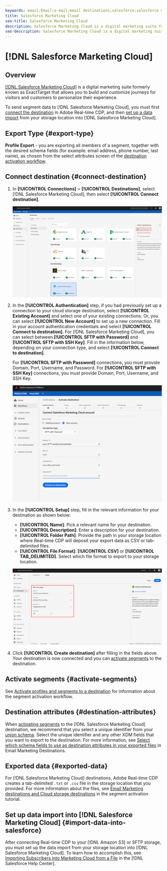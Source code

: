 ```yaml
---
keywords: email;Email;e-mail;email destinations;salesforce;salesforce destination
title: Salesforce Marketing Cloud
seo-title: Salesforce Marketing Cloud
description: Salesforce Marketing Cloud is a digital marketing suite formerly known as ExactTarget that allows you to build and customize journeys for visitors and customers to personalize their experience.
seo-description: Salesforce Marketing Cloud is a digital marketing suite formerly known as ExactTarget that allows you to build and customize journeys for visitors and customers to personalize their experience.
---
```


# [!DNL Salesforce Marketing Cloud]

## Overview

[[!DNL Salesforce Marketing Cloud]](https://www.salesforce.com/products/marketing-cloud/email-marketing/) is a digital marketing suite formerly known as ExactTarget that allows you to build and customize journeys for visitors and customers to personalize their experience.

To send segment data to [!DNL Salesforce Marketing Cloud], you must first [connect the destination](#connect-destination) in Adobe Real-time CDP, and then [set up a data import](#import-data-into-salesforce) from your storage location into [!DNL Salesforce Marketing Cloud].

## Export Type {#export-type}

**Profile Export** - you are exporting all members of a segment, together with the desired schema fields (for example: email address, phone number, last name), as chosen from the select attributes screen of the [destination activation workflow](/help/rtcdp/destinations/activate-destinations.md#select-attributes).

## Connect destination {#connect-destination}

1. In **[!UICONTROL Connections]** > **[!UICONTROL Destinations]**, select [!DNL Salesforce Marketing Cloud], then select **[!UICONTROL Connect destination]**.

    ![Connect to Salesforce](/help/rtcdp/destinations/assets/connect-salesforce.png)

2. In the **[!UICONTROL Authentication]** step, if you had previously set up a connection to your cloud storage destination, select **[!UICONTROL Existing Account]** and select one of your existing connections. Or, you can select **[!UICONTROL New Account]** to set up a new connection. Fill in your account authentication credentials and select **[!UICONTROL Connect to destination]**. For [!DNL Salesforce Marketing Cloud], you can select between **[!UICONTROL SFTP with Password]** and **[!UICONTROL SFTP with SSH Key]**. Fill in the information below, depending on your connection type, and select **[!UICONTROL Connect to destination]**.

    For **[!UICONTROL SFTP with Password]** connections, you must provide Domain, Port, Username, and Password.
    For **[!UICONTROL SFTP with SSH Key]** connections, you must provide Domain, Port, Username, and SSH Key.

    ![Fill in Salesforce information](/help/rtcdp/destinations/assets/salesforce-authenticate.png)

3. In the **[!UICONTROL Setup]** step, fill in the relevant information for your destination as shown below:
   * **[!UICONTROL Name]**: Pick a relevant name for your destination.
   * **[!UICONTROL Description]**: Enter a description for your destination.
   * **[!UICONTROL Folder Path]**: Provide the path in your storage location where Real-time CDP will deposit your export data as CSV or tab-delimited files.
   * **[!UICONTROL File Format]**: **[!UICONTROL CSV]** or **[!UICONTROL TAB_DELIMITED]**. Select which file format to export to your storage location.

    ![Salesforce basic information](/help/rtcdp/destinations/assets/salesforce-basic-information.png)

4. Click **[!UICONTROL Create destination]** after filling in the fields above. Your destination is now connected and you can [activate segments](/help/rtcdp/destinations/activate-destinations.md) to the destination.

## Activate segments {#activate-segments}

See [Activate profiles and segments to a destination](/help/rtcdp/destinations/activate-destinations.md) for information about the segment activation workflow.

## Destination attributes {#destination-attributes}

When [activating segments](/help/rtcdp/destinations/activate-destinations.md) to the [!DNL Salesforce Marketing Cloud] destination, we recommend that you select a unique identifier from your [union schema](../../profile/home.md#profile-fragments-and-union-schemas). Select the unique identifier and any other XDM fields that you want to export to the destination. For more information, see [Select which schema fields to use as destination attributes in your exported files](/help/rtcdp/destinations/email-marketing-destinations.md#destination-attributes) in Email Marketing Destinations.

## Exported data {#exported-data}

For [!DNL Salesforce Marketing Cloud] destinations, Adobe Real-time CDP creates a tab-delimited `.txt` or `.csv` file in the storage location that you provided. For more information about the files, see [Email Marketing destinations and Cloud storage destinations](/help/rtcdp/destinations/activate-destinations.md#esp-and-cloud-storage) in the segment activation tutorial. 

<!--

Expect a new file to be created in your storage location every day. The file format is:

`Salesforce_Marketing_Cloud_segment<segmentID>_<timestamp-yyyymmddhhmmss>.csv`

```
Salesforce_Marketing_Cloud_segment12341e18-abcd-49c2-836d-123c88e76c39_20200408061804.csv
Salesforce_Marketing_Cloud_segment12341e18-abcd-49c2-836d-123c88e76c39_20200409052200.csv
Salesforce_Marketing_Cloud_segment12341e18-abcd-49c2-836d-123c88e76c39_20200410061130.csv
```

The presence of these files in your storage location is confirmation of successful activation. To understand how the exported files are structured, you can [download a sample .csv file](/help/rtcdp/destinations/assets/sample_export_file_segment12341e18-abcd-49c2-836d-123c88e76c39_20200408061804.csv). This sample file includes the profile attributes `person.firstname`, `person.lastname`, `person.gender`, `person.birthyear`, and `personalEmail.address`.

-->

## Set up data import into [!DNL Salesforce Marketing Cloud] {#import-data-into-salesforce}

After connecting Real-time CDP to your [!DNL Amazon S3] or SFTP storage, you must set up the data import from your storage location into [!DNL Salesforce Marketing Cloud]. To learn how to accomplish this, see [Importing Subscribers into Marketing Cloud from a File](https://help.salesforce.com/articleView?id=mc_es_import_subscribers_from_file.htm&type=5) in the [!DNL Salesforce Help Center].